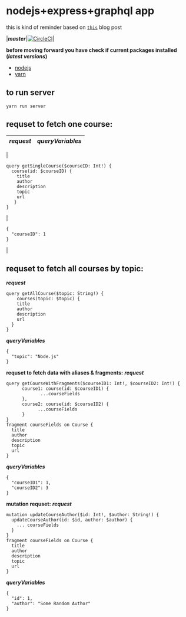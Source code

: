 # nodejs+express+graphql app
this is kind of reminder based on [`this`][1] blog post 

|***master***|[![CircleCI](https://circleci.com/gh/eidicon/nodejs-graphql/tree/master.svg?style=svg)](https://circleci.com/gh/eidicon/nodejs-graphql/tree/master)|

**before moving forward you have check if current packages installed (_latest versions_)**
- [nodejs][3]
- [yarn][4]

## to run server
```
yarn run server
``` 

## requset to fetch one course:
|***request***|***queryVariables***|
|-------------|--------------------|
|
```
query getSingleCourse($courseID: Int!) {
  course(id: $courseID) {
    title
    author
    description
    topic
    url
   }
}
```
|
```
{
  "courseID": 1
}
```
|

## requset to fetch all courses by topic:
***request***
```
query getAllCourse($topic: String!) {
	courses(topic: $topic) {
  	title
    author
    description
    url
  }
}
```
***queryVariables***
```
{
  "topic": "Node.js"
}
```
**requset to fetch data with aliases & fragments:** 
***request***
```
query getCourseWithFragments($courseID1: Int!, $courseID2: Int!) {
      course1: course(id: $courseID1) {
             ...courseFields
      },
      course2: course(id: $courseID2) {
            ...courseFields
      } 
}
fragment courseFields on Course {
  title
  author
  description
  topic
  url
}
```
***queryVariables***
```
{
  "courseID1": 1,
  "courseID2": 3
}
```
**mutation requset:** 
***request***
```
mutation updateCourseAuthor($id: Int!, $author: String!) {
  updateCourseAuthor(id: $id, author: $author) {
    ... courseFields
  }
}
fragment courseFields on Course {
  title
  author
  description
  topic
  url
}
```
***queryVariables***
```
{
  "id": 1,
  "author": "Some Random Author"
}
```


[1]: https://medium.com/codingthesmartway-com-blog/creating-a-graphql-server-with-node-js-and-express-f6dddc5320e1
[3]: https://nodejs.org/en/download/
[4]: https://yarnpkg.com/en/docs/install